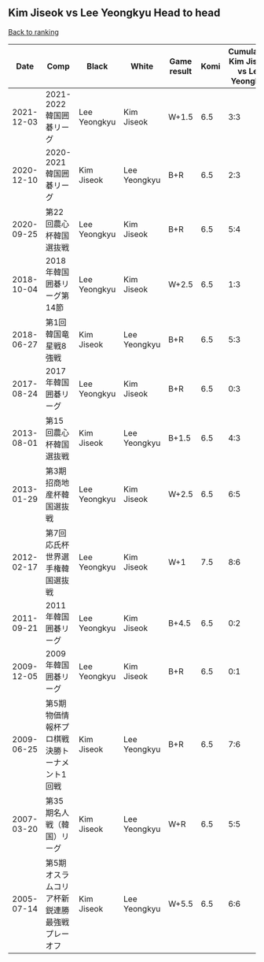 ## Kim Jiseok vs Lee Yeongkyu Head to head

[Back to ranking](../../index.md)




| **Date** | **Comp** | **Black** | **White** | **Game result** | **Komi** | **Cumulative Kim Jiseok vs Lee Yeongkyu** | **Kim Jiseok streak** | **Lee Yeongkyu streak** | 
| --- | --- | --- | --- | --- | --- | --- | --- | --- |
| 2021-12-03 | 2021-2022韓国囲碁リーグ | Lee Yeongkyu | Kim Jiseok | W+1.5 | 6.5 | 3:3 | 3 | 0 | 
| 2020-12-10 | 2020-2021韓国囲碁リーグ | Kim Jiseok | Lee Yeongkyu | B+R | 6.5 | 2:3 | 2 | 0 | 
| 2020-09-25 | 第22回農心杯韓国選抜戦 | Lee Yeongkyu | Kim Jiseok | B+R | 6.5 | 5:4 | 0 | 1 | 
| 2018-10-04 | 2018年韓国囲碁リーグ第14節 | Lee Yeongkyu | Kim Jiseok | W+2.5 | 6.5 | 1:3 | 1 | 0 | 
| 2018-06-27 | 第1回韓国竜星戦8強戦 | Kim Jiseok | Lee Yeongkyu | B+R | 6.5 | 5:3 | 5 | 0 | 
| 2017-08-24 | 2017年韓国囲碁リーグ | Lee Yeongkyu | Kim Jiseok | B+R | 6.5 | 0:3 | 0 | 3 | 
| 2013-08-01 | 第15回農心杯韓国選抜戦 | Kim Jiseok | Lee Yeongkyu | B+1.5 | 6.5 | 4:3 | 4 | 0 | 
| 2013-01-29 | 第3期招商地産杯韓国選抜戦 | Lee Yeongkyu | Kim Jiseok | W+2.5 | 6.5 | 6:5 | 1 | 0 | 
| 2012-02-17 | 第7回応氏杯世界選手権韓国選抜戦 | Lee Yeongkyu | Kim Jiseok | W+1 | 7.5 | 8:6 | 2 | 0 | 
| 2011-09-21 | 2011年韓国囲碁リーグ | Lee Yeongkyu | Kim Jiseok | B+4.5 | 6.5 | 0:2 | 0 | 2 | 
| 2009-12-05 | 2009年韓国囲碁リーグ | Lee Yeongkyu | Kim Jiseok | B+R | 6.5 | 0:1 | 0 | 1 | 
| 2009-06-25 | 第5期物価情報杯プロ棋戦決勝トーナメント1回戦 | Kim Jiseok | Lee Yeongkyu | B+R | 6.5 | 7:6 | 1 | 0 | 
| 2007-03-20 | 第35期名人戦（韓国）リーグ | Kim Jiseok | Lee Yeongkyu | W+R | 6.5 | 5:5 | 0 | 2 | 
| 2005-07-14 | 第5期オスラムコリア杯新鋭連勝最強戦プレーオフ | Kim Jiseok | Lee Yeongkyu | W+5.5 | 6.5 | 6:6 | 0 | 1 |




